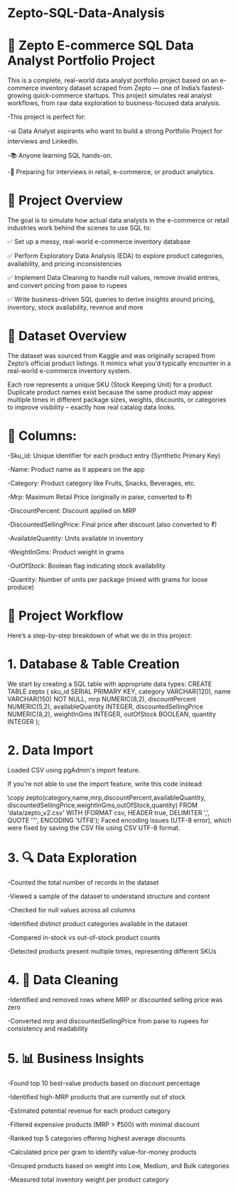 # Zepto-SQL-Data-Analysis
# 🛒 Zepto E-commerce SQL Data Analyst Portfolio Project
This is a complete, real-world data analyst portfolio project based on an e-commerce inventory dataset scraped from Zepto — one of India’s fastest-growing quick-commerce startups. This project simulates real analyst workflows, from raw data exploration to business-focused data analysis.

-This project is perfect for:

-📊 Data Analyst aspirants who want to build a strong Portfolio Project for interviews and LinkedIn.

-📚 Anyone learning SQL hands-on.

-💼 Preparing for interviews in retail, e-commerce, or product analytics.

# 📌 Project Overview
The goal is to simulate how actual data analysts in the e-commerce or retail industries work behind the scenes to use SQL to:

✅ Set up a messy, real-world e-commerce inventory database

✅ Perform Exploratory Data Analysis (EDA) to explore product categories, availability, and pricing inconsistencies

✅ Implement Data Cleaning to handle null values, remove invalid entries, and convert pricing from paise to rupees

✅ Write business-driven SQL queries to derive insights around pricing, inventory, stock availability, revenue and more

# 📁 Dataset Overview
The dataset was sourced from Kaggle and was originally scraped from Zepto’s official product listings. It mimics what you’d typically encounter in a real-world e-commerce inventory system.

Each row represents a unique SKU (Stock Keeping Unit) for a product. Duplicate product names exist because the same product may appear multiple times in different package sizes, weights, discounts, or categories to improve visibility – exactly how real catalog data looks.

# 🧾 Columns:

-Sku_id: Unique identifier for each product entry (Synthetic Primary Key)

-Name: Product name as it appears on the app

-Category: Product category like Fruits, Snacks, Beverages, etc.

-Mrp: Maximum Retail Price (originally in paise, converted to ₹)

-DiscountPercent: Discount applied on MRP

-DiscountedSellingPrice: Final price after discount (also converted to ₹)

-AvailableQuantity: Units available in inventory

-WeightInGms: Product weight in grams

-OutOfStock: Boolean flag indicating stock availability

-Quantity: Number of units per package (mixed with grams for loose produce)

# 🔧 Project Workflow
Here’s a step-by-step breakdown of what we do in this project:

# 1. Database & Table Creation
We start by creating a SQL table with appropriate data types:
CREATE TABLE zepto (
  sku_id SERIAL PRIMARY KEY,
  category VARCHAR(120),
  name VARCHAR(150) NOT NULL,
  mrp NUMERIC(8,2),
  discountPercent NUMERIC(5,2),
  availableQuantity INTEGER,
  discountedSellingPrice NUMERIC(8,2),
  weightInGms INTEGER,
  outOfStock BOOLEAN,
  quantity INTEGER
   );

# 2. Data Import
Loaded CSV using pgAdmin's import feature.

If you're not able to use the import feature, write this code instead:

   \copy zepto(category,name,mrp,discountPercent,availableQuantity,
            discountedSellingPrice,weightInGms,outOfStock,quantity)
  FROM 'data/zepto_v2.csv' WITH (FORMAT csv, HEADER true, DELIMITER ',', QUOTE '"', ENCODING 'UTF8');
Faced encoding issues (UTF-8 error), which were fixed by saving the CSV file using CSV UTF-8 format.

# 3. 🔍 Data Exploration
-Counted the total number of records in the dataset

-Viewed a sample of the dataset to understand structure and content

-Checked for null values across all columns

-Identified distinct product categories available in the dataset

-Compared in-stock vs out-of-stock product counts

-Detected products present multiple times, representing different SKUs

# 4. 🧹 Data Cleaning
-Identified and removed rows where MRP or discounted selling price was zero

-Converted mrp and discountedSellingPrice from paise to rupees for consistency and readability

# 5. 📊 Business Insights
-Found top 10 best-value products based on discount percentage

-Identified high-MRP products that are currently out of stock

-Estimated potential revenue for each product category

-Filtered expensive products (MRP > ₹500) with minimal discount

-Ranked top 5 categories offering highest average discounts

-Calculated price per gram to identify value-for-money products

-Grouped products based on weight into Low, Medium, and Bulk categories

-Measured total inventory weight per product category
